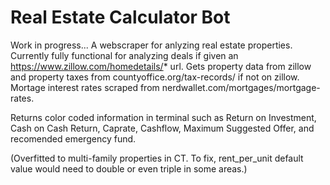 # Real Estate Calculator Bot

Work in progress... A webscraper for anlyzing real estate properties. Currently fully functional for analyzing deals if given an https://www.zillow.com/homedetails/* url. Gets property data from zillow and property taxes from countyoffice.org/tax-records/ if not on zillow. Mortage interest rates scraped from nerdwallet.com/mortgages/mortgage-rates.

Returns color coded information in terminal such as Return on Investment, Cash on Cash Return, Caprate, Cashflow, Maximum Suggested Offer, and recomended emergency fund.

(Overfitted to multi-family properties in CT. To fix, rent_per_unit default value would need to double or even triple in some areas.)
